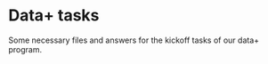 Data+ tasks
=============
Some necessary files and answers for the kickoff tasks of our data+ program.
